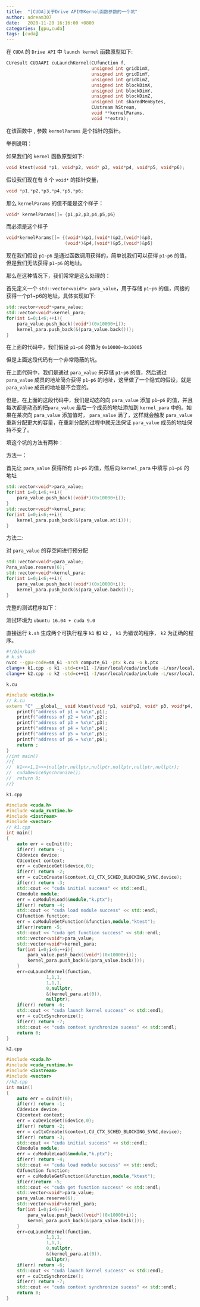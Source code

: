```yaml
---
title:  "[CUDA]关于Drive API中Kernel函数参数的一个坑"
author: adream307
date:   2020-11-20 16:16:00 +0800
categories: [gpu,cuda]
tags: [cuda]
---
```


在 `CUDA` 的 `Drive API` 中 `launch kernel` 函数原型如下:
```cpp
CUresult CUDAAPI cuLaunchKernel(CUfunction f,
                                unsigned int gridDimX,
                                unsigned int gridDimY,
                                unsigned int gridDimZ,
                                unsigned int blockDimX,
                                unsigned int blockDimY,
                                unsigned int blockDimZ,
                                unsigned int sharedMemBytes,
                                CUstream hStream,
                                void **kernelParams,
                                void **extra);
```

在该函数中 , 参数 `kernelParams` 是个指针的指针。

举例说明：

如果我们的 `kernel` 函数原型如下:
```cpp
void ktest(void *p1, void*p2, void* p3, void*p4, void*p5, void*p6);
```

假设我们现在有 6 个 `void*` 的指针变量，

```cpp
void *p1,*p2,*p3,*p4,*p5,*p6;
```

那么  `kernelParams` 的值不能是这个样子：

```cpp
void* kernelParams[]= {p1,p2,p3,p4,p5,p6}
```

而必须是这个样子
```cpp
void*kernelParams[]= {(void*)&p1,(void*)&p2,(void*)&p3,
                      (void*)&p4,(void*)&p5,(void*)&p6}
```

现在我们假设  `p1~p6` 是通过函数调用获得的，简单说我们可以获得 `p1~p6` 的值，但是我们无法获得 `p1~p6` 的地址。

那么在这种情况下，我们常常是这么处理的：

首先定义一个 `std::vector<void*> para_value`，用于存储 `p1~p6` 的值，间接的获得一个p1~p6的地址，具体实现如下:

```cpp
std::vector<void*>para_value;
std::vector<void*>kernel_para;
for(int i=0;i<6;++i){
    para_value.push_back((void*)(0x10000+i));
    kernel_para.push_back(&(para_value.back()));
}
```

在上面的代码中，我们假设 `p1~p6` 的值为 `0x10000~0x10005`

但是上面这段代码有一个非常隐蔽的坑。

在上面代码中，我们是通过 `para_value` 来存储 `p1~p6` 的值，然后通过 `para_value` 成员的地址简介获得 `p1~p6` 的地址，这里做了一个隐式的假设，就是 `para_value` 成员的地址是不会变的。

但是，在上面的这段代码中，我们是动态的向 `para_value` 添加 `p1~p6` 的值，并且每次都是动态的把`para_value` 最后一个成员的地址添加到 `kernel_para` 中的。如果在某次向 `para_value` 添加值时， `para_value` 满了，这样就会触发 `para_value` 重新分配更大的容量，在重新分配的过程中就无法保证 `para_value` 成员的地址保持不变了。

填这个坑的方法有两种：

方法一：

首先让 `para_value` 获得所有 `p1~p6` 的值，然后向 `kernel_para` 中填写 `p1~p6` 的地址

```cpp
std::vector<void*>para_value;
for(int i=0;i<6;++i){
    para_value.push_back((void*)(0x10000+i));
}
std::vector<void*>kernel_para;
for(int i=0;i<6;++i){
    kernel_para.push_back(&(para_value.at(i)));
}
```

方法二:

对 `para_value` 的存空间进行预分配

```cpp
std::vector<void*>para_value;
Para_value.reserve(6);
std::vector<void*>kernel_para;
for(int i=0;i<6;++i){
    para_value.push_back((void*)(0x10000+i));
    kernel_para.push_back(&(para_value.back()));
}
```

完整的测试程序如下：

测试环境为 `ubuntu 16.04 + cuda 9.0`

直接运行 `k.sh` 生成两个可执行程序 `k1` 和 `k2` ， `k1` 为错误的程序， `k2` 为正确的程序。

```bash
#!/bin/bash
# k.sh
nvcc --gpu-code=sm_61 -arch compute_61 -ptx k.cu -o k.ptx
clang++ k1.cpp -o k1 -std=c++11 -I/usr/local/cuda/include -L/usr/local/lib64 -lcuda
clang++ k2.cpp -o k2 -std=c++11 -I/usr/local/cuda/include -L/usr/local/lib64 -lcuda
```

`k.cu`
```cpp
#include <stdio.h>
// k.cu
extern "C" __global__ void ktest(void *p1, void*p2, void* p3, void*p4, void*p5, void*p6){
	printf("address of p1 = %x\n",p1);
	printf("address of p2 = %x\n",p2);
	printf("address of p3 = %x\n",p3);
	printf("address of p4 = %x\n",p4);
	printf("address of p5 = %x\n",p5);
	printf("address of p6 = %x\n",p6);
	return ;
}
//int main()
//{
//	k1<<<1,1>>>(nullptr,nullptr,nullptr,nullptr,nullptr,nullptr);
//	cudaDeviceSynchronize();
//	return 0;
//}
```

`k1.cpp`
```cpp
#include <cuda.h>
#include <cuda_runtime.h>
#include <iostream>
#include <vector>
// k1.cpp
int main()
{
	auto err = cuInit(0);
	if(err) return -1;
	CUdevice device;
	CUcontext context;
	err = cuDeviceGet(&device,0);
	if(err) return -2;
	err = cuCtxCreate(&context,CU_CTX_SCHED_BLOCKING_SYNC,device);
	if(err) return -3;
	std::cout << "cuda initial success" << std::endl;
	CUmodule module;
	err = cuModuleLoad(&module,"k.ptx");
	if(err) return -4;
	std::cout << "cuda load module success" << std::endl;
	CUfunction function;
	err = cuModuleGetFunction(&function,module,"ktest");
	if(err)return -5;
	std::cout << "cuda get function success" << std::endl;
	std::vector<void*>para_value;
	std::vector<void*>kernel_para;
	for(int i=0;i<6;++i){
		para_value.push_back((void*)(0x10000+i));
		kernel_para.push_back(&(para_value.back()));
	}
	err=cuLaunchKernel(function,
			   1,1,1,
			   1,1,1,
			   0,nullptr,
			   &(kernel_para.at(0)),
			   nullptr);
	if(err) return -6;
	std::cout << "cuda launch kernel success" << std::endl;
	err = cuCtxSynchronize();
	if(err) return -7;
	std::cout << "cuda context synchronize sucess" << std::endl;	
	return 0;	
}
```

`k2.cpp`
```cpp
#include <cuda.h>
#include <cuda_runtime.h>
#include <iostream>
#include <vector>
//k2.cpp
int main()
{
	auto err = cuInit(0);
	if(err) return -1;
	CUdevice device;
	CUcontext context;
	err = cuDeviceGet(&device,0);
	if(err) return -2;
	err = cuCtxCreate(&context,CU_CTX_SCHED_BLOCKING_SYNC,device);
	if(err) return -3;
	std::cout << "cuda initial success" << std::endl;
	CUmodule module;
	err = cuModuleLoad(&module,"k.ptx");
	if(err) return -4;
	std::cout << "cuda load module success" << std::endl;
	CUfunction function;
	err = cuModuleGetFunction(&function,module,"ktest");
	if(err)return -5;
	std::cout << "cuda get function success" << std::endl;
	std::vector<void*>para_value;
	para_value.reserve(6);
	std::vector<void*>kernel_para;
	for(int i=0;i<6;++i){
		para_value.push_back((void*)(0x10000+i));
		kernel_para.push_back(&(para_value.back()));
	}
	err=cuLaunchKernel(function,
			   1,1,1,
			   1,1,1,
			   0,nullptr,
			   &(kernel_para.at(0)),
			   nullptr);
	if(err) return -6;
	std::cout << "cuda launch kernel success" << std::endl;
	err = cuCtxSynchronize();
	if(err) return -7;
	std::cout << "cuda context synchronize sucess" << std::endl;	
	return 0;	
}
```
